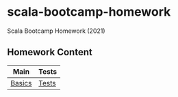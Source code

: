 # scala-bootcamp-homework
Scala Bootcamp Homework (2021)

## Homework Content 

| Main                                                      | Tests                                                        |
| --------------------------------------------------------  | ------------------------------------------------------------ |
| [Basics](src/main/scala/com/bootcamp/basics/Basics.scala) | [Tests](src/test/scala/com/bootcamp/basics/BasicsSpec.scala) |

